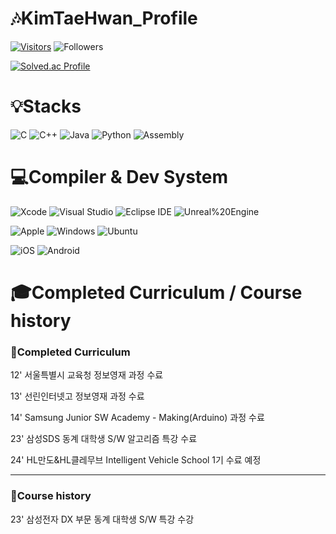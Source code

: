 # :notes:KimTaeHwan_Profile
[![Visitors](https://hits.seeyoufarm.com/api/count/incr/badge.svg?url=https%3A%2F%2Fgithub.com%2FTaehwanKim-kr&count_bg=%23D2C5E9&title_bg=%23BB2649&icon=&icon_color=%23E7E7E7&title=Visitors&edge_flat=false)](https://hits.seeyoufarm.com) ![Followers](https://img.shields.io/github/followers/TaehwanKimKR?style=social)

[![Solved.ac Profile](http://mazassumnida.wtf/api/v2/generate_badge?boj=charmant1245)](https://solved.ac/charmant1245/)


# :bulb:Stacks
![C](https://img.shields.io/badge/C-A8B9CC.svg?&style=for-the-badge&logo=C&logoColor=white)
![C++](https://img.shields.io/badge/C++-00599C.svg?&style=for-the-badge&logo=C%2B%2B&logoColor=white) 
![Java](https://img.shields.io/badge/Java-ED8B00?style=for-the-badge&logo=openjdk&logoColor=white) 
![Python](https://img.shields.io/badge/Python-14354C?style=for-the-badge&logo=python&logoColor=white) 
![Assembly](https://img.shields.io/badge/Assembly-007AAC.svg?&style=for-the-badge&logo=AssemblyScript&logoColor=white)
# :computer:Compiler & Dev System
![Xcode](https://img.shields.io/badge/Xcode-147EFB.svg?&style=for-the-badge&logo=Xcode&logoColor=white)
![Visual Studio](https://img.shields.io/badge/Visual%20Studio-5C2D91.svg?&style=for-the-badge&logo=Visual%20Studio&logoColor=white)
![Eclipse IDE](https://img.shields.io/badge/Eclipse%20IDE-2C2255.svg?&style=for-the-badge&logo=Eclipse%20IDE&logoColor=white)
![Unreal%20Engine](https://img.shields.io/badge/Unreal%20Engine-0E1128.svg?&style=for-the-badge&logo=Unreal%20Engine&logoColor=white) 

![Apple](https://img.shields.io/badge/Apple-000000.svg?&style=for-the-badge&logo=Apple&logoColor=white)
![Windows](https://img.shields.io/badge/Windows-0078D6.svg?&style=for-the-badge&logo=Windows&logoColor=white)
![Ubuntu](https://img.shields.io/badge/Ubuntu-E95420.svg?&style=for-the-badge&logo=Ubuntu&logoColor=white)

![iOS](https://img.shields.io/badge/iOS-000000.svg?&style=for-the-badge&logo=iOS&logoColor=white)
![Android](https://img.shields.io/badge/Android-3DDC84.svg?&style=for-the-badge&logo=Android&logoColor=white)

# :mortar_board:Completed Curriculum / Course history

### 📘Completed Curriculum

12' 서울특별시 교육청 정보영재 과정 수료

13' 선린인터넷고 정보영재 과정 수료

14' Samsung Junior SW Academy - Making(Arduino) 과정 수료

23' 삼성SDS 동계 대학생 S/W 알고리즘 특강 수료

24' HL만도&HL클레무브 Intelligent Vehicle School 1기 수료 예정

----------------------------
### :green_book:Course history
23' 삼성전자 DX 부문 동계 대학생 S/W 특강 수강

